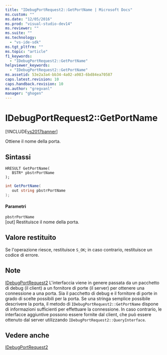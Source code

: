 ```yaml
---
title: "IDebugPortRequest2::GetPortName | Microsoft Docs"
ms.custom: ""
ms.date: "12/05/2016"
ms.prod: "visual-studio-dev14"
ms.reviewer: ""
ms.suite: ""
ms.technology: 
  - "vs-ide-sdk"
ms.tgt_pltfrm: ""
ms.topic: "article"
f1_keywords: 
  - "IDebugPortRequest2::GetPortName"
helpviewer_keywords: 
  - "IDebugPortRequest2::GetPortName"
ms.assetid: 53e2a3a4-bb34-4a02-a983-6bd84ea70587
caps.latest.revision: 10
caps.handback.revision: 10
ms.author: "gregvanl"
manager: "ghogen"
---
```

# IDebugPortRequest2::GetPortName
[!INCLUDE[vs2017banner](../../../code-quality/includes/vs2017banner.md)]

Ottiene il nome della porta.  
  
## Sintassi  
  
```cpp#  
HRESULT GetPortName(   
   BSTR* pbstrPortName  
);  
```  
  
```c#  
int GetPortName(   
   out string pbstrPortName  
);  
```  
  
#### Parametri  
 `pbstrPortName`  
 \[out\]  Restituisce il nome della porta.  
  
## Valore restituito  
 Se l'operazione riesce, restituisce `S_OK`; in caso contrario, restituisce un codice di errore.  
  
## Note  
 [IDebugPortRequest2](../../../extensibility/debugger/reference/idebugportrequest2.md) L'interfaccia viene in genere passata da un pacchetto di debug \(il client\) a un fornitore di porte \(il server\) per ottenere una connessione a una porta.  Sia il pacchetto di debug e il fornitore di porte in grado di scelte possibili per la porta.  Se una stringa semplice possibile descrivere la porta, il metodo di `IDebugPortRequest2::GetPortName` dispone di informazioni sufficienti per effettuare la connessione.  In caso contrario, le interfacce aggiuntive possono essere fornite dal client, che può essere ottenuto dal server utilizzando `IDebugPortRequest2::QueryInterface`.  
  
## Vedere anche  
 [IDebugPortRequest2](../../../extensibility/debugger/reference/idebugportrequest2.md)